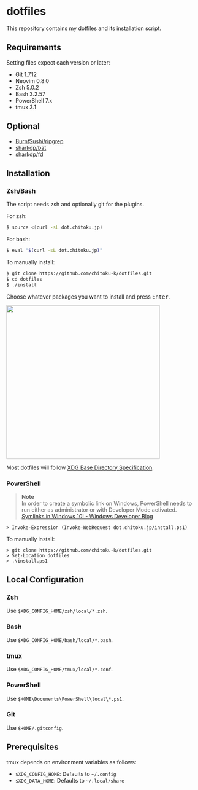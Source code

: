 # dotfiles

This repository contains my dotfiles and its installation script.

## Requirements

Setting files expect each version or later:

- Git 1.7.12
- Neovim 0.8.0
- Zsh 5.0.2
- Bash 3.2.57
- PowerShell 7.x
- tmux 3.1

## Optional

- [BurntSushi/ripgrep](https://github.com/BurntSushi/ripgrep)
- [sharkdp/bat](https://github.com/sharkdp/bat)
- [sharkdp/fd](https://github.com/sharkdp/fd)

## Installation

### Zsh/Bash

The script needs zsh and optionally git for the plugins.

For zsh:

```sh
$ source <(curl -sL dot.chitoku.jp)
```

For bash:

```sh
$ eval "$(curl -sL dot.chitoku.jp)"
```

To manually install:

```sh
$ git clone https://github.com/chitoku-k/dotfiles.git
$ cd dotfiles
$ ./install
```

Choose whatever packages you want to install and press <kbd>Enter</kbd>.

<img src="https://raw.githubusercontent.com/wiki/chitoku-k/dotfiles/installer.gif" alt="" width="400">

Most dotfiles will follow [XDG Base Directory Specification](https://standards.freedesktop.org/basedir-spec/basedir-spec-latest.html).

### PowerShell

> **Note**  
> In order to create a symbolic link on Windows, PowerShell needs to run either
> as administrator or with Developer Mode activated.  
> [Symlinks in Windows 10! - Windows Developer Blog](https://blogs.windows.com/windowsdeveloper/2016/12/02/symlinks-windows-10/)

```
> Invoke-Expression (Invoke-WebRequest dot.chitoku.jp/install.ps1)
```

To manually install:

```
> git clone https://github.com/chitoku-k/dotfiles.git
> Set-Location dotfiles
> .\install.ps1
```

## Local Configuration

### Zsh

Use `$XDG_CONFIG_HOME/zsh/local/*.zsh`.

### Bash

Use `$XDG_CONFIG_HOME/bash/local/*.bash`.

### tmux

Use `$XDG_CONFIG_HOME/tmux/local/*.conf`.

### PowerShell

Use `$HOME\Documents\PowerShell\local\*.ps1`.

### Git

Use `$HOME/.gitconfig`.

## Prerequisites

tmux depends on environment variables as follows:

- `$XDG_CONFIG_HOME`: Defaults to `~/.config`
- `$XDG_DATA_HOME`: Defaults to `~/.local/share`
